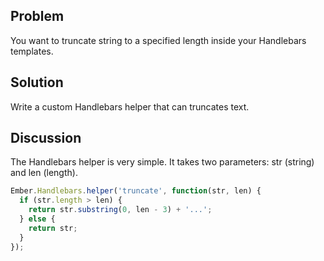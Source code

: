 ## Problem

You want to truncate string to a specified length inside your Handlebars templates.

## Solution

Write a custom Handlebars helper that can truncates text.

## Discussion

The Handlebars helper is very simple. It takes two parameters: str (string) and len (length).

```js
Ember.Handlebars.helper('truncate', function(str, len) {
  if (str.length > len) {
    return str.substring(0, len - 3) + '...';
  } else {
    return str;
  }
});
```

<!--- ### Example

<a class="jsbin-embed" href="http://jsbin.com/APoDiLA/1/embed?js,output">JS Bin</a><script src="http://static.jsbin.com/js/embed.js"></script>-->